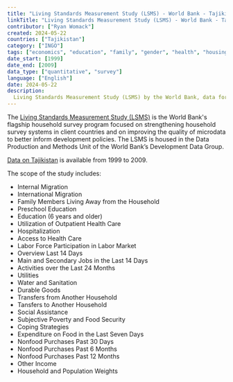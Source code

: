 ```yaml
---
title: "Living Standards Measurement Study (LSMS) - World Bank - Tajikistan"
linkTitle: "Living Standards Measurement Study (LSMS) - World Bank - Tajikistan"
contributor: ["Ryan Womack"]
created: 2024-05-22
countries: ["Tajikistan"]
category: ["INGO"]
tags: ["economics", "education", "family", "gender", "health", "housing", "migration"]
date_start: [1999]
date_end: [2009]
data_type: ["quantitative", "survey"] 
language: ["English"]
date: 2024-05-22
description: 
  Living Standards Measurement Study (LSMS) by the World Bank, data for Kyrgyzstan
---
```


The [Living Standards Measurement Study (LSMS)](https://www.worldbank.org/en/programs/lsms) is the World Bank's flagship household survey program focused on strengthening household survey systems in client countries and on improving the quality of microdata to better inform development policies. The LSMS is housed in the Data Production and Methods Unit of the World Bank’s Development Data Group.

[Data on Tajikistan](https://microdata.worldbank.org/index.php/catalog/lsms/?page=1&country%5B%5D=210&ps=15&repo=lsms) is available from 1999 to 2009.

The scope of the study includes:

- Internal Migration
- International Migration
- Family Members Living Away from the Household
- Preschool Education
- Education (6 years and older)
- Utilization of Outpatient Health Care
- Hospitalization
- Access to Health Care
- Labor Force Participation in Labor Market
- Overview Last 14 Days
- Main and Secondary Jobs in the Last 14 Days
- Activities over the Last 24 Months
- Utilities
- Water and Sanitation
- Durable Goods
- Transfers from Another Household
- Tansfers to Another Household
- Social Assistance
- Subjective Poverty and Food Security
- Coping Strategies
- Expenditure on Food in the Last Seven Days
- Nonfood Purchases Past 30 Days
- Nonfood Purchases Past 6 Months
- Nonfood Purchases Past 12 Months
- Other Income
- Household and Population Weights
